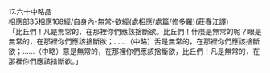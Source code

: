 17.六十中略品  
相應部35相應168經/自身內-無常-欲經(處相應/處篇/修多羅)(莊春江譯)  
「比丘們！凡是無常的，在那裡你們應該捨斷欲。比丘們！什麼是無常的呢？眼是無常的，在那裡你們應該捨斷欲；……（中略）舌是無常的，在那裡你們應該捨斷欲；……（中略）意是無常的，在那裡你們應該捨斷欲，比丘們！凡是無常的，在那裡你們應該捨斷欲。」  
  
  
